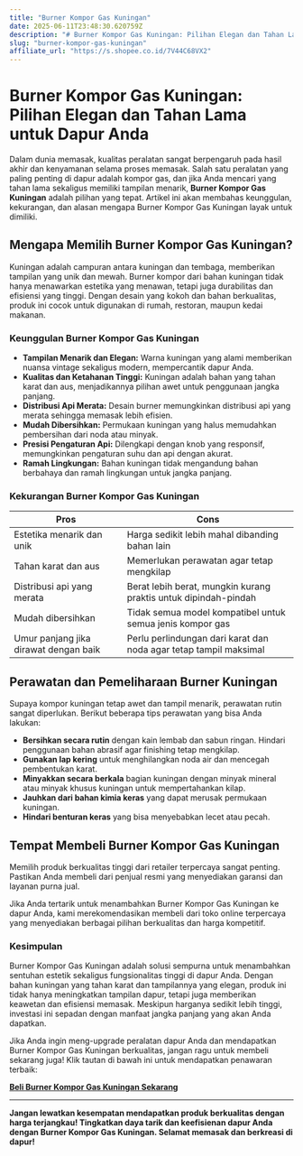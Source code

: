 ```yaml
---
title: "Burner Kompor Gas Kuningan"
date: 2025-06-11T23:48:30.620759Z
description: "# Burner Kompor Gas Kuningan: Pilihan Elegan dan Tahan Lama untuk Dapur Anda..."
slug: "burner-kompor-gas-kuningan"
affiliate_url: "https://s.shopee.co.id/7V44C68VX2"
---
```

# Burner Kompor Gas Kuningan: Pilihan Elegan dan Tahan Lama untuk Dapur Anda

Dalam dunia memasak, kualitas peralatan sangat berpengaruh pada hasil akhir dan kenyamanan selama proses memasak. Salah satu peralatan yang paling penting di dapur adalah kompor gas, dan jika Anda mencari yang tahan lama sekaligus memiliki tampilan menarik, **Burner Kompor Gas Kuningan** adalah pilihan yang tepat. Artikel ini akan membahas keunggulan, kekurangan, dan alasan mengapa Burner Kompor Gas Kuningan layak untuk dimiliki.

## Mengapa Memilih Burner Kompor Gas Kuningan?

Kuningan adalah campuran antara kuningan dan tembaga, memberikan tampilan yang unik dan mewah. Burner kompor dari bahan kuningan tidak hanya menawarkan estetika yang menawan, tetapi juga durabilitas dan efisiensi yang tinggi. Dengan desain yang kokoh dan bahan berkualitas, produk ini cocok untuk digunakan di rumah, restoran, maupun kedai makanan.

### Keunggulan Burner Kompor Gas Kuningan

- **Tampilan Menarik dan Elegan:** Warna kuningan yang alami memberikan nuansa vintage sekaligus modern, mempercantik dapur Anda.
- **Kualitas dan Ketahanan Tinggi:** Kuningan adalah bahan yang tahan karat dan aus, menjadikannya pilihan awet untuk penggunaan jangka panjang.
- **Distribusi Api Merata:** Desain burner memungkinkan distribusi api yang merata sehingga memasak lebih efisien.
- **Mudah Dibersihkan:** Permukaan kuningan yang halus memudahkan pembersihan dari noda atau minyak.
- **Presisi Pengaturan Api:** Dilengkapi dengan knob yang responsif, memungkinkan pengaturan suhu dan api dengan akurat.
- **Ramah Lingkungan:** Bahan kuningan tidak mengandung bahan berbahaya dan ramah lingkungan untuk jangka panjang.

### Kekurangan Burner Kompor Gas Kuningan

| Pros                               | Cons                                 |
|-------------------------------------|-------------------------------------|
| Estetika menarik dan unik        | Harga sedikit lebih mahal dibanding bahan lain |
| Tahan karat dan aus               | Memerlukan perawatan agar tetap mengkilap |
| Distribusi api yang merata       | Berat lebih berat, mungkin kurang praktis untuk dipindah-pindah |
| Mudah dibersihkan                | Tidak semua model kompatibel untuk semua jenis kompor gas |
| Umur panjang jika dirawat dengan baik | Perlu perlindungan dari karat dan noda agar tetap tampil maksimal |

## Perawatan dan Pemeliharaan Burner Kuningan

Supaya kompor kuningan tetap awet dan tampil menarik, perawatan rutin sangat diperlukan. Berikut beberapa tips perawatan yang bisa Anda lakukan:

- **Bersihkan secara rutin** dengan kain lembab dan sabun ringan. Hindari penggunaan bahan abrasif agar finishing tetap mengkilap.
- **Gunakan lap kering** untuk menghilangkan noda air dan mencegah pembentukan karat.
- **Minyakkan secara berkala** bagian kuningan dengan minyak mineral atau minyak khusus kuningan untuk mempertahankan kilap.
- **Jauhkan dari bahan kimia keras** yang dapat merusak permukaan kuningan.
- **Hindari benturan keras** yang bisa menyebabkan lecet atau pecah.

## Tempat Membeli Burner Kompor Gas Kuningan

Memilih produk berkualitas tinggi dari retailer terpercaya sangat penting. Pastikan Anda membeli dari penjual resmi yang menyediakan garansi dan layanan purna jual.

Jika Anda tertarik untuk menambahkan Burner Kompor Gas Kuningan ke dapur Anda, kami merekomendasikan membeli dari toko online terpercaya yang menyediakan berbagai pilihan berkualitas dan harga kompetitif.

### Kesimpulan

Burner Kompor Gas Kuningan adalah solusi sempurna untuk menambahkan sentuhan estetik sekaligus fungsionalitas tinggi di dapur Anda. Dengan bahan kuningan yang tahan karat dan tampilannya yang elegan, produk ini tidak hanya meningkatkan tampilan dapur, tetapi juga memberikan keawetan dan efisiensi memasak. Meskipun harganya sedikit lebih tinggi, investasi ini sepadan dengan manfaat jangka panjang yang akan Anda dapatkan.

Jika Anda ingin meng-upgrade peralatan dapur Anda dan mendapatkan Burner Kompor Gas Kuningan berkualitas, jangan ragu untuk membeli sekarang juga! Klik tautan di bawah ini untuk mendapatkan penawaran terbaik:

[**Beli Burner Kompor Gas Kuningan Sekarang**](https://s.shopee.co.id/7V44C68VX2)

---

**Jangan lewatkan kesempatan mendapatkan produk berkualitas dengan harga terjangkau! Tingkatkan daya tarik dan keefisienan dapur Anda dengan Burner Kompor Gas Kuningan. Selamat memasak dan berkreasi di dapur!**